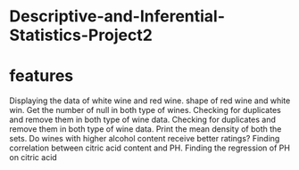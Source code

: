 # Descriptive-and-Inferential-Statistics-Project2
# features
Displaying the data of white wine and red wine.
shape of red wine and white win.
Get the number of null in both type of wines.
Checking for duplicates and remove them in both type of wine data.
Checking for duplicates and remove them in both type of wine data.
Print the mean density of both the sets.
Do wines with higher alcohol content receive better ratings?
Finding correlation between citric acid content and PH.
Finding the regression of PH on citric acid
